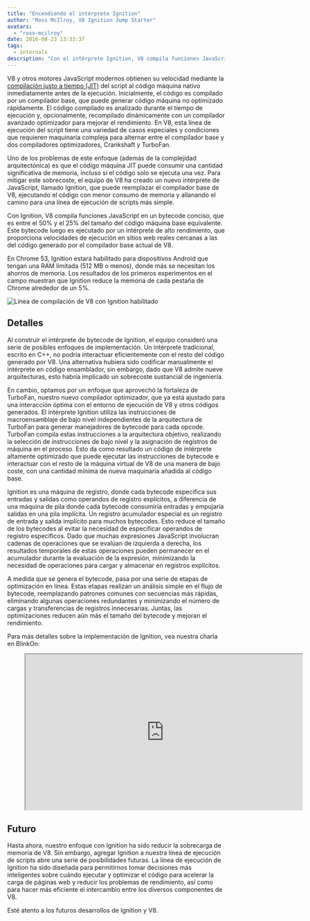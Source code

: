 ```yaml
---
title: "Encendiendo el intérprete Ignition"
author: "Ross McIlroy, V8 Ignition Jump Starter"
avatars:
  - "ross-mcilroy"
date: 2016-08-23 13:33:37
tags:
  - internals
description: "Con el intérprete Ignition, V8 compila funciones JavaScript en un bytecode conciso, que es entre el 50% y el 25% del tamaño del código máquina base equivalente."
---
```

V8 y otros motores JavaScript modernos obtienen su velocidad mediante la [compilación justo a tiempo (JIT)](https://es.wikipedia.org/wiki/Compilaci%C3%B3n_justo_a_tiempo) del script al código máquina nativo inmediatamente antes de la ejecución. Inicialmente, el código es compilado por un compilador base, que puede generar código máquina no optimizado rápidamente. El código compilado es analizado durante el tiempo de ejecución y, opcionalmente, recompilado dinámicamente con un compilador avanzado optimizador para mejorar el rendimiento. En V8, esta línea de ejecución del script tiene una variedad de casos especiales y condiciones que requieren maquinaria compleja para alternar entre el compilador base y dos compiladores optimizadores, Crankshaft y TurboFan.

<!--truncate-->
Uno de los problemas de este enfoque (además de la complejidad arquitectónica) es que el código máquina JIT puede consumir una cantidad significativa de memoria, incluso si el código solo se ejecuta una vez. Para mitigar este sobrecoste, el equipo de V8 ha creado un nuevo intérprete de JavaScript, llamado Ignition, que puede reemplazar el compilador base de V8, ejecutando el código con menor consumo de memoria y allanando el camino para una línea de ejecución de scripts más simple.

Con Ignition, V8 compila funciones JavaScript en un bytecode conciso, que es entre el 50% y el 25% del tamaño del código máquina base equivalente. Este bytecode luego es ejecutado por un intérprete de alto rendimiento, que proporciona velocidades de ejecución en sitios web reales cercanas a las del código generado por el compilador base actual de V8.

En Chrome 53, Ignition estará habilitado para dispositivos Android que tengan una RAM limitada (512 MB o menos), donde más se necesitan los ahorros de memoria. Los resultados de los primeros experimentos en el campo muestran que Ignition reduce la memoria de cada pestaña de Chrome alrededor de un 5%.

![Línea de compilación de V8 con Ignition habilitado](/_img/ignition-interpreter/ignition-pipeline.png)

## Detalles

Al construir el intérprete de bytecode de Ignition, el equipo consideró una serie de posibles enfoques de implementación. Un intérprete tradicional, escrito en C++, no podría interactuar eficientemente con el resto del código generado por V8. Una alternativa hubiera sido codificar manualmente el intérprete en código ensamblador, sin embargo, dado que V8 admite nueve arquitecturas, esto habría implicado un sobrecoste sustancial de ingeniería.

En cambio, optamos por un enfoque que aprovechó la fortaleza de TurboFan, nuestro nuevo compilador optimizador, que ya está ajustado para una interacción óptima con el entorno de ejecución de V8 y otros códigos generados. El intérprete Ignition utiliza las instrucciones de macroensamblaje de bajo nivel independientes de la arquitectura de TurboFan para generar manejadores de bytecode para cada opcode. TurboFan compila estas instrucciones a la arquitectura objetivo, realizando la selección de instrucciones de bajo nivel y la asignación de registros de máquina en el proceso. Esto da como resultado un código de intérprete altamente optimizado que puede ejecutar las instrucciones de bytecode e interactuar con el resto de la máquina virtual de V8 de una manera de bajo coste, con una cantidad mínima de nueva maquinaria añadida al código base.

Ignition es una máquina de registro, donde cada bytecode especifica sus entradas y salidas como operandos de registro explícitos, a diferencia de una máquina de pila donde cada bytecode consumiría entradas y empujaría salidas en una pila implícita. Un registro acumulador especial es un registro de entrada y salida implícito para muchos bytecodes. Esto reduce el tamaño de los bytecodes al evitar la necesidad de especificar operandos de registro específicos. Dado que muchas expresiones JavaScript involucran cadenas de operaciones que se evalúan de izquierda a derecha, los resultados temporales de estas operaciones pueden permanecer en el acumulador durante la evaluación de la expresión, minimizando la necesidad de operaciones para cargar y almacenar en registros explícitos.

A medida que se genera el bytecode, pasa por una serie de etapas de optimización en línea. Estas etapas realizan un análisis simple en el flujo de bytecode, reemplazando patrones comunes con secuencias más rápidas, eliminando algunas operaciones redundantes y minimizando el número de cargas y transferencias de registros innecesarias. Juntas, las optimizaciones reducen aún más el tamaño del bytecode y mejoran el rendimiento.

Para más detalles sobre la implementación de Ignition, vea nuestra charla en BlinkOn:

<figure>
  <div class="video video-16:9">
    <iframe src="https://www.youtube.com/embed/r5OWCtuKiAk" width="640" height="360" loading="lazy"></iframe>
  </div>
</figure>

## Futuro

Hasta ahora, nuestro enfoque con Ignition ha sido reducir la sobrecarga de memoria de V8. Sin embargo, agregar Ignition a nuestra línea de ejecución de scripts abre una serie de posibilidades futuras. La línea de ejecución de Ignition ha sido diseñada para permitirnos tomar decisiones más inteligentes sobre cuándo ejecutar y optimizar el código para acelerar la carga de páginas web y reducir los problemas de rendimiento, así como para hacer más eficiente el intercambio entre los diversos componentes de V8.

Esté atento a los futuros desarrollos de Ignition y V8.
